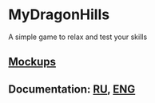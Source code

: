 # MyDragonHills
A simple game to relax and test your skills
## [Mockups](https://github.com/ZiGNicK/MyDragonHills/tree/master/Mockups)
## Documentation: [RU](), [ENG]()

